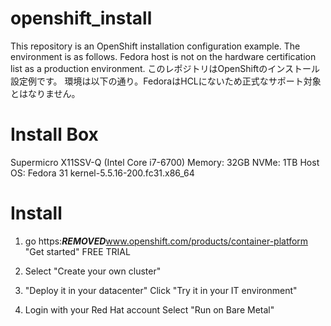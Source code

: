 # openshift_install

This repository is an OpenShift installation configuration example.
The environment is as follows. Fedora host is not on the hardware certification list as a production environment.
このレポジトリはOpenShiftのインストール設定例です。
環境は以下の通り。FedoraはHCLにないため正式なサポート対象とはなりません。

# Install Box

Supermicro X11SSV-Q (Intel Core i7-6700)
Memory: 32GB
NVMe: 1TB
Host OS: Fedora 31
kernel-5.5.16-200.fc31.x86_64

# Install

1) go https:***REMOVED***www.openshift.com/products/container-platform
  "Get started" FREE TRIAL

2) Select "Create your own cluster"

3) "Deploy it in your datacenter"
   Click "Try it in your IT environment"

4) Login with your Red Hat account
   Select "Run on Bare Metal"


